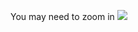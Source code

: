 You may need to zoom in
<img src="https://www.totalsem.com/wp-content/uploads/2019/03/06023-IT-Certification-Roadmap-Dec2018.png">
